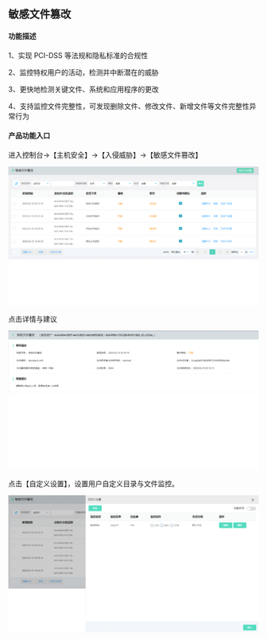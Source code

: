## 敏感文件篡改

#### 功能描述

1、实现 PCI-DSS 等法规和隐私标准的合规性

2、监控特权用户的活动，检测并中断潜在的威胁

3、更快地检测关键文件、系统和应用程序的更改

4、支持监控文件完整性，可发现删除文件、修改文件、新增文件等文件完整性异常行为

#### 产品功能入口

进入控制台->【主机安全】->【入侵威胁】->【敏感文件篡改】 

![](../../../../image/Endpoint-Security/File-Monitoring1.png)

点击详情与建议

![](../../../../image/Endpoint-Security/File-Monitoring2.png)

点击【自定义设置】，设置用户自定义目录与文件监控。

![](../../../../image/Endpoint-Security/File-Monitoring3.png)
